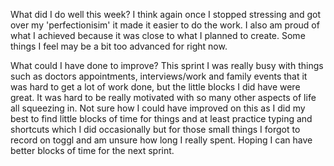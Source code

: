 What did I do well this week?
I think again once I stopped stressing and got over my 'perfectionisim' it made it easier to do the work. I also am proud of what I achieved because it was close to what I planned to create. Some things I feel may be a bit too advanced for right now.

What could I have done to improve?
This sprint I was really busy with things such as doctors appointments, interviews/work and family events that it was hard to get a lot of work done, but the little blocks I did have were great. It was hard to be really motivated with so many other aspects of life all squeezing in. Not sure how I could have improved on this as I did my best to find little blocks of time for things and at least practice typing and shortcuts which I did occasionally but for those small things I forgot to record on toggl and am unsure how long I really spent. Hoping I can have better blocks of time for the next sprint.
